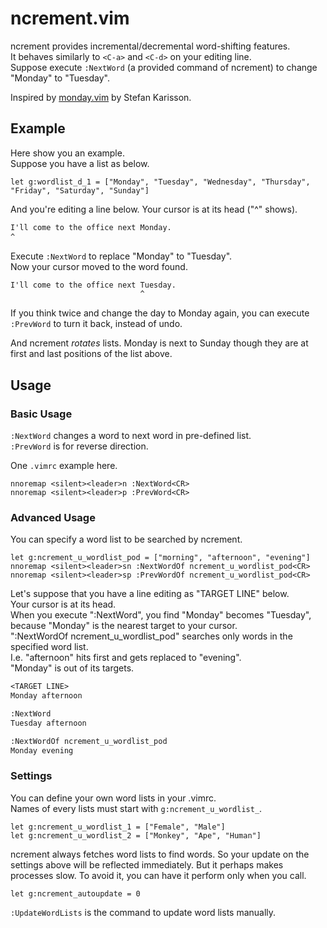 # ncrement.vim
ncrement provides incremental/decremental word-shifting features.  
It behaves similarly to `<C-a>` and `<C-d>` on your editing line.  
Suppose execute `:NextWord` (a provided command of ncrement) to change "Monday" to "Tuesday".  

Inspired by [monday.vim](https://www.vim.org/scripts/script.php?script_id=1046) by Stefan Karisson.

## Example
Here show you an example.  
Suppose you have a list as below.

```.vimrc
let g:wordlist_d_1 = ["Monday", "Tuesday", "Wednesday", "Thursday", "Friday", "Saturday", "Sunday"]
```
 
And you're editing a line below. Your cursor is at its head ("^" shows).
```example.txt
I'll come to the office next Monday.
^
```

Execute `:NextWord` to replace "Monday" to "Tuesday".  
Now your cursor moved to the word found.

```example.txt
I'll come to the office next Tuesday.
                             ^
```

If you think twice and change the day to Monday again, you can execute `:PrevWord` to turn it back, instead of undo.

And ncrement *rotates* lists.
Monday is next to Sunday though they are at first and last positions of the list above.


## Usage
### Basic Usage
`:NextWord` changes a word to next word in pre-defined list.  
`:PrevWord` is for reverse direction.

One `.vimrc` example here.

```.vimrc
nnoremap <silent><leader>n :NextWord<CR>
nnoremap <silent><leader>p :PrevWord<CR>
```

### Advanced Usage
You can specify a word list to be searched by ncrement.

```.vimrc
let g:ncrement_u_wordlist_pod = ["morning", "afternoon", "evening"]
nnoremap <silent><leader>sn :NextWordOf ncrement_u_wordlist_pod<CR>
nnoremap <silent><leader>sp :PrevWordOf ncrement_u_wordlist_pod<CR>
```

Let's suppose that you have a line editing as "TARGET LINE" below.  
Your cursor is at its head.  
When you execute ":NextWord", you find "Monday" becomes "Tuesday", because "Monday" is the nearest target to your cursor.  
":NextWordOf ncrement_u_wordlist_pod" searches only words in the specified word list.  
I.e. "afternoon" hits first and gets replaced to "evening".  
"Monday" is out of its targets.

```example.txt
<TARGET LINE>
Monday afternoon

:NextWord
Tuesday afternoon

:NextWordOf ncrement_u_wordlist_pod
Monday evening
```

### Settings
You can define your own word lists in your .vimrc.  
Names of every lists must start with `g:ncrement_u_wordlist_`.

```
let g:ncrement_u_wordlist_1 = ["Female", "Male"]
let g:ncrement_u_wordlist_2 = ["Monkey", "Ape", "Human"]
```

ncrement always fetches word lists to find words.
So your update on the settings above will be reflected immediately.
But it perhaps makes processes slow.
To avoid it, you can have it perform only when you call.

```
let g:ncrement_autoupdate = 0
```

`:UpdateWordLists` is the command to update word lists manually.


